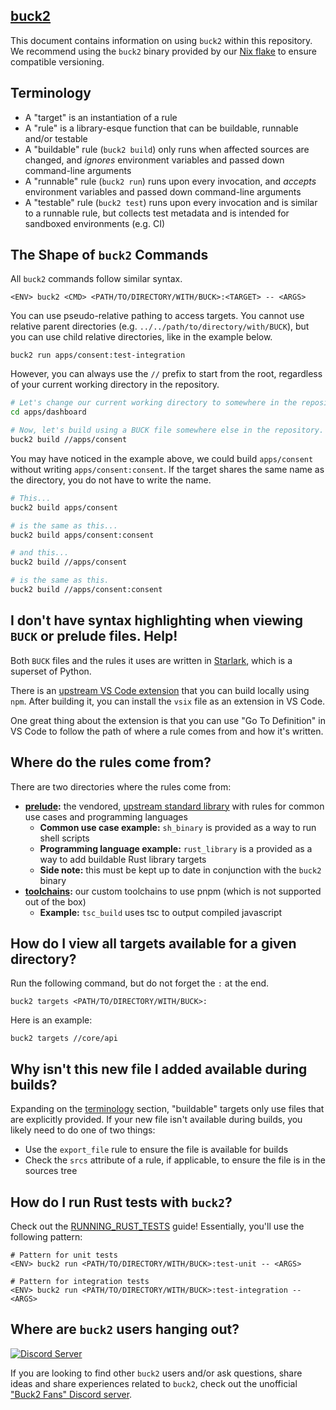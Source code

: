 ## [buck2](https://github.com/facebook/buck2)

This document contains information on using `buck2` within this repository.
We recommend using the `buck2` binary provided by our [Nix flake](../flake.nix) to ensure compatible versioning.

## Terminology

- A "target" is an instantiation of a rule
- A "rule" is a library-esque function that can be buildable, runnable and/or testable
- A "buildable" rule (`buck2 build`) only runs when affected sources are changed, and _ignores_ environment variables and passed down command-line arguments
- A "runnable" rule (`buck2 run`) runs upon every invocation, and _accepts_ environment variables and passed down command-line arguments
- A "testable" rule (`buck2 test`) runs upon every invocation and is similar to a runnable rule, but collects test metadata and is intended for sandboxed environments (e.g. CI)

## The Shape of `buck2` Commands

All `buck2` commands follow similar syntax.

```shell
<ENV> buck2 <CMD> <PATH/TO/DIRECTORY/WITH/BUCK>:<TARGET> -- <ARGS>
```

You can use pseudo-relative pathing to access targets.
You cannot use relative parent directories (e.g. `../../path/to/directory/with/BUCK`), but you can
use child relative directories, like in the example below.

```shell
buck2 run apps/consent:test-integration
```

However, you can always use the `//` prefix to start from the root, regardless of your current
working directory in the repository.

```bash
# Let's change our current working directory to somewhere in the repository.
cd apps/dashboard

# Now, let's build using a BUCK file somewhere else in the repository.
buck2 build //apps/consent
```

You may have noticed in the example above, we could build `apps/consent` without writing `apps/consent:consent`.
If the target shares the same name as the directory, you do not have to write the name.

```bash
# This...
buck2 build apps/consent

# is the same as this...
buck2 build apps/consent:consent

# and this...
buck2 build //apps/consent

# is the same as this.
buck2 build //apps/consent:consent
```

## I don't have syntax highlighting when viewing `BUCK` or prelude files. Help!

Both `BUCK` files and the rules it uses are written in [Starlark](https://github.com/bazelbuild/starlark), which is a superset of Python.

There is an [upstream VS Code extension](https://github.com/facebook/buck2/tree/main/starlark-rust/vscode)
that you can build locally using `npm`.
After building it, you can install the `vsix` file as an extension in VS Code.

One great thing about the extension is that you can use "Go To Definition" in VS Code to follow the path of where a rule
comes from and how it's written.

## Where do the rules come from?

There are two directories where the rules come from:

- **[prelude](../prelude):** the vendored, [upstream standard library](https://github.com/facebook/buck2-prelude) with rules for common use cases and programming languages
  - **Common use case example:** `sh_binary` is provided as a way to run shell scripts
  - **Programming language example:** `rust_library` is a provided as a way to add buildable Rust library targets
  - **Side note:** this must be kept up to date in conjunction with the `buck2` binary
- **[toolchains](../toolchains/*):** our custom toolchains to use pnpm (which is not supported out of the box)
  - **Example:** `tsc_build` uses tsc to output compiled javascript

## How do I view all targets available for a given directory?

Run the following command, but do not forget the `:` at the end.

```shell
buck2 targets <PATH/TO/DIRECTORY/WITH/BUCK>:
```

Here is an example:

```shell
buck2 targets //core/api
```

## Why isn't this new file I added available during builds?

Expanding on the [terminology](#terminology) section, "buildable" targets only use files that are explicitly provided.
If your new file isn't available during builds, you likely need to do one of two things:

- Use the `export_file` rule to ensure the file is available for builds
- Check the `srcs` attribute of a rule, if applicable, to ensure the file is in the sources tree

## How do I run Rust tests with `buck2`?

Check out the [RUNNING_RUST_TESTS](./RUNNING_RUST_TESTS.md) guide!
Essentially, you'll use the following pattern:

```shell
# Pattern for unit tests
<ENV> buck2 run <PATH/TO/DIRECTORY/WITH/BUCK>:test-unit -- <ARGS>

# Pattern for integration tests
<ENV> buck2 run <PATH/TO/DIRECTORY/WITH/BUCK>:test-integration -- <ARGS>
```

## Where are `buck2` users hanging out?

[![Discord Server](https://img.shields.io/badge/discord-5865F2?style=for-the-badge&logo=discord&logoColor=white)](https://discord.gg/P5Tbrt735m)

If you are looking to find other `buck2` users and/or ask questions, share ideas and share experiences related to `buck2`, check out the unofficial ["Buck2 Fans" Discord server](https://discord.gg/P5Tbrt735m).

